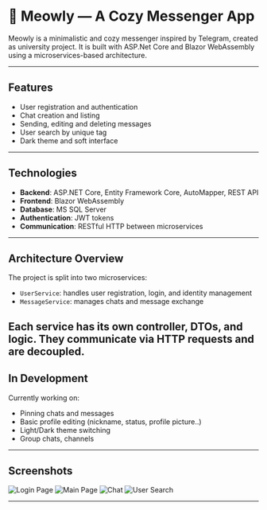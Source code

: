 # 🐾 Meowly — A Cozy Messenger App

Meowly is a minimalistic and cozy messenger inspired by Telegram, created as university project. It is built with ASP.Net Core and Blazor WebAssembly using a microservices-based architecture.

---

## Features

- User registration and authentication
- Chat creation and listing
- Sending, editing and deleting messages
- User search by unique tag
- Dark theme and soft interface

---

## Technologies

- **Backend**: ASP.NET Core, Entity Framework Core, AutoMapper, REST API
- **Frontend**: Blazor WebAssembly
- **Database**: MS SQL Server
- **Authentication**: JWT tokens
- **Communication**: RESTful HTTP between microservices

---

## Architecture Overview

The project is split into two microservices:

- `UserService`: handles user registration, login, and identity management
- `MessageService`: manages chats and message exchange

Each service has its own controller, DTOs, and logic. They communicate via HTTP requests and are decoupled.
---
## In Development
Currently working on:
- Pinning chats and messages
- Basic profile editing (nickname, status, profile picture..)
- Light/Dark theme switching
- Group chats, channels

---

## Screenshots

![Login Page](https://github.com/user-attachments/assets/2dddab88-aa9e-4781-bcda-d2368ed863ab)
![Main Page](https://github.com/user-attachments/assets/c907c1cb-0b7d-4f76-b0fe-4f7793ef0c2d)
![Chat](https://github.com/user-attachments/assets/8be3d7bd-2447-4fdd-8c40-d8c320e70949)
![User Search](https://github.com/user-attachments/assets/21feb21e-de1c-417a-b978-d75f6b70725d)

---
